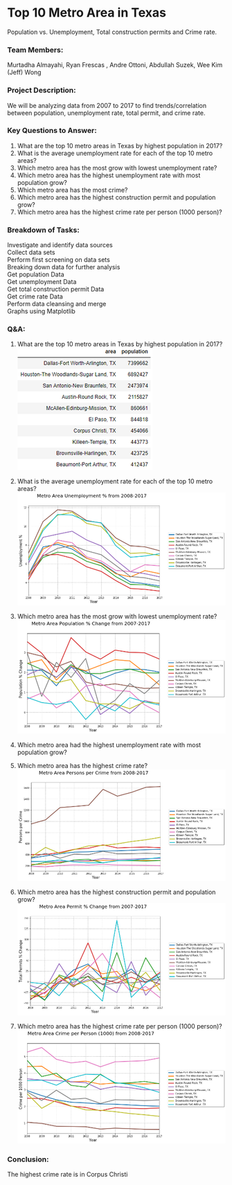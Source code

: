 # Top 10 Metro Area in Texas

 Population vs. Unemployment, Total construction permits and Crime rate.

### Team Members:

Murtadha Almayahi, Ryan Frescas , Andre Ottoni, Abdullah Suzek, Wee Kim (Jeff) Wong  

### Project Description:

We will be analyzing data from 2007 to 2017 to find trends/correlation between population, unemployment rate, total permit, and crime rate.  

### Key Questions to Answer:

1. What are the top 10 metro areas in Texas by highest population in 2017?  
2. What is the average unemployment rate for each of the top 10 metro areas?  
3. Which metro area has the most grow with lowest unemployment rate?  
4. Which metro area has the highest unemployment rate with most population grow?  
5. Which metro area has the most crime?  
6. Which metro area has the highest construction permit and population grow?  
7. Which metro area has the highest crime rate per person (1000 person)? 
 
### Breakdown of Tasks:  
Investigate and identify data sources  
Collect data sets  
Perform first screening on data sets  
Breaking down data for further analysis  
Get population Data  
Get unemployment Data  
Get total construction permit Data  
Get crime rate Data  
Perform data cleansing and merge  
Graphs using Matplotlib  
  
### Q&A:  
1. What are the top 10 metro areas in Texas by highest population in 2017?
 ![2007-2017-Texas-City-Analysis](city-analysis/Images/city_by_population.PNG)

1. What is the average unemployment rate for each of the top 10 metro areas?
 ![2007-2017-Texas-City-Analysis](city-analysis/Images/unemployment.png)

1. Which metro area has the most grow with lowest unemployment rate?
![2007-2017-Texas-City-Analysis](city-analysis/Images/population.png)

1. Which metro area had the highest unemployment rate with most population grow?

1. Which metro area has the highest crime rate?
 ![2007-2017-Texas-City-Analysis](city-analysis/Images/crime.png)
1. Which metro area has the highest construction permit and population grow?
 ![2007-2017-Texas-City-Analysis](city-analysis/Images/permit.png)
1. Which metro area has the highest crime rate per person (1000 person)?
 ![2007-2017-Texas-City-Analysis](city-analysis/Images/crimerate.png)

### Conclusion:
The highest crime rate is in Corpus Christi
